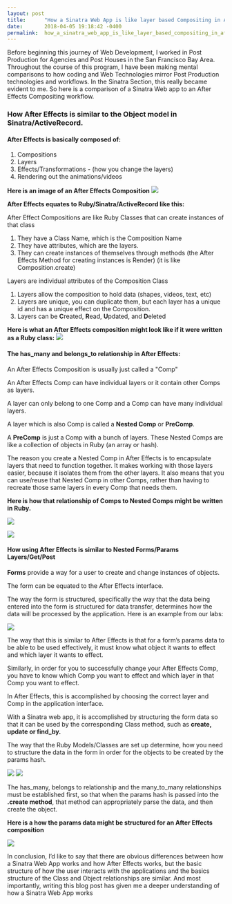```yaml
---
layout: post
title:      "How a Sinatra Web App is like layer based Compositing in After Effects"
date:       2018-04-05 19:18:42 -0400
permalink:  how_a_sinatra_web_app_is_like_layer_based_compositing_in_after_effects
---
```



Before beginning this journey of Web Development, I worked in Post Production for Agencies and Post Houses in the San Francisco Bay Area.  Throughout the course of this program, I have been making mental comparisons to how coding and Web Technologies mirror Post Production technologies and workflows.  In the Sinatra Section, this really became evident to me.  So here is a comparison of a Sinatra Web app to an After Effects Compositing workflow.

### How After Effects is similar to the Object model in Sinatra/ActiveRecord.

#### After Effects is basically composed of:
1. Compositions 
1. Layers
1. Effects/Transformations - (how you change the layers)
1. Rendering out the animations/videos

**Here is an image of an After Effects Composition**
![](http://orangestreetpost.com//blog-post-images/blog-post-5/After-Effects-layers.jpg)



**After Effects equates to Ruby/Sinatra/ActiveRecord like this:**

After Effect Compositions are like Ruby Classes that can create instances of that class
1. They have a Class Name, which is the Composition Name
1. They have attributes, which are the layers.
1. They can create instances of themselves through methods
           (the After Effects Method for creating instances is Render)
					 (it is like Composition.create)

Layers are individual attributes of the Composition Class

1. Layers allow the composition to hold data (shapes, videos, text, etc)
1. Layers are unique, you can duplicate them, but each layer has a unique id and has a unique effect on the Composition.
1. Layers can be **C**reated, **R**ead, **U**pdated, and **D**eleted

**Here is what an After Effects composition might look like if it were written as a Ruby class:**
![](http://orangestreetpost.com//blog-post-images/blog-post-5/MyFirstVFX_class_basic.png)


#### The has_many and belongs_to relationship in After Effects:

An After Effects Composition is usually just called a "Comp"

An After Effects Comp can have individual layers or it contain other Comps as layers.

A layer can only belong to one Comp and a Comp can have many individual layers.

A layer which is also Comp is called a **Nested Comp** or **PreComp**.

A  **PreComp** is just a Comp with a bunch of layers.
These Nested Comps are like a collection of objects in Ruby (an array or hash). 

The reason you create a Nested Comp in After Effects is to encapsulate layers that need to function together.  It makes working with those layers easier, because it isolates them from the other layers. It also means that you can use/reuse that Nested Comp in other Comps, rather than having to recreate those same layers in every Comp that needs them.

**Here is how that relationship of Comps to Nested Comps might be written in Ruby.**

![](http://orangestreetpost.com//blog-post-images/blog-post-5/MyFirstVFX_class_has_many.png)

![](http://orangestreetpost.com//blog-post-images/blog-post-5/NestedComp_class_belongs_to.png)

#### How using After Effects is similar to Nested Forms/Params Layers/Get/Post

**Forms** provide a way for a user to create and change instances of objects.

The form can be equated to the After Effects interface.  

The way the form is structured, specifically the way that the data being entered into the form is structured for data transfer, determines how the data will be processed by the application. 
Here is an example from our labs:


![](http://orangestreetpost.com//blog-post-images/blog-post-5/labs-params.png)


The way that this is similar to After Effects is that for a form’s params data to be able to be used effectively, it must know what object it wants to effect and which layer it wants to effect.

Similarly, in order for you to successfully change your After Effects Comp, you have to know which Comp you want to effect and which layer in that Comp you want to effect.

In After Effects, this is accomplished by choosing the correct layer and Comp in the application interface.  

With a Sinatra web app, it is accomplished by structuring the form data so that it can be used by the corresponding Class method, such as **create, update or find_by.**  

The way that the Ruby Models/Classes are set up determine, how you need to structure the data in the form in order for the objects to be created by the params hash.

![](http://orangestreetpost.com//blog-post-images/blog-post-5/Artist_class_has_many.png)
![](http://orangestreetpost.com//blog-post-images/blog-post-5/song_class_belongs_to.png)

The has_many, belongs to relationship and the many_to_many relationships must be established first, so that when the params hash is passed into the **.create method**, that method can appropriately parse the data, and then create the object.

**Here is a how the params data might be structured for an After Effects composition**

![](http://orangestreetpost.com//blog-post-images/blog-post-5/params_myfirstvfx.png)

In conclusion, I’d like to say that there are obvious differences between how a Sinatra Web App works and how After Effects works, but the basic structure of how the user interacts with the applications and the basics structure of the Class and Object relationships are similar.  And most importantly, writing this blog post has given me a deeper understanding of how a Sinatra Web App works




​



















